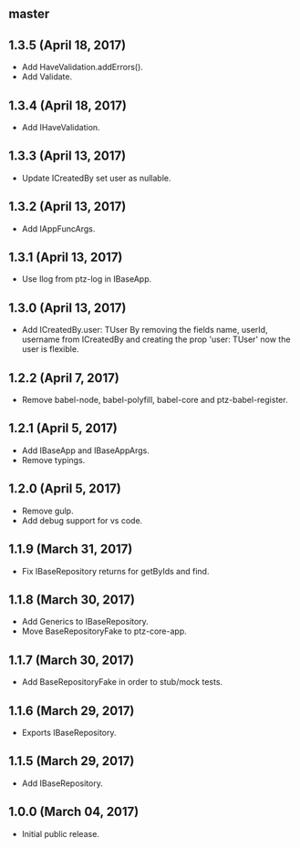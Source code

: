 ## master


## 1.3.5 (April 18, 2017)

* Add HaveValidation.addErrors().
* Add Validate.

## 1.3.4 (April 18, 2017)

* Add IHaveValidation.

## 1.3.3 (April 13, 2017)

* Update ICreatedBy set user as nullable.

## 1.3.2 (April 13, 2017)

* Add IAppFuncArgs.

## 1.3.1 (April 13, 2017)

* Use Ilog from ptz-log in IBaseApp.

## 1.3.0 (April 13, 2017)

* Add ICreatedBy.user: TUser
    By removing the fields name, userId, username from ICreatedBy
    and creating the prop 'user: TUser'
    now the user is flexible.

## 1.2.2 (April 7, 2017)

* Remove babel-node, babel-polyfill, babel-core and ptz-babel-register.

## 1.2.1 (April 5, 2017)

* Add IBaseApp and IBaseAppArgs.
* Remove typings.

## 1.2.0 (April 5, 2017)

* Remove gulp.
* Add debug support for vs code.

## 1.1.9 (March 31, 2017)

* Fix IBaseRepository returns for getByIds and find.

## 1.1.8 (March 30, 2017)

* Add Generics to IBaseRepository.
* Move BaseRepositoryFake to ptz-core-app.

## 1.1.7 (March 30, 2017)

* Add BaseRepositoryFake in order to stub/mock tests.

## 1.1.6 (March 29, 2017)

* Exports IBaseRepository.

## 1.1.5 (March 29, 2017)

* Add IBaseRepository.

## 1.0.0 (March 04, 2017)

* Initial public release.
